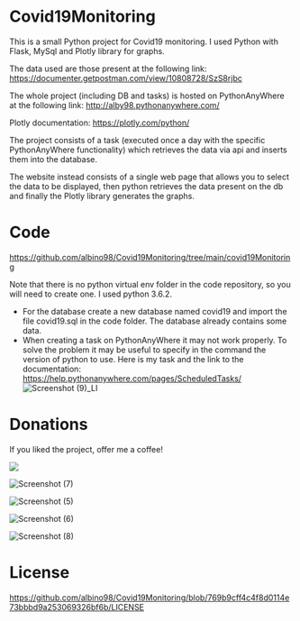 # Covid19Monitoring

This is a small Python project for Covid19 monitoring. I used Python with Flask, MySql and Plotly library for graphs.

The data used are those present at the following link: https://documenter.getpostman.com/view/10808728/SzS8rjbc

The whole project (including DB and tasks) is hosted on PythonAnyWhere at the following link: http://alby98.pythonanywhere.com/

Plotly documentation: https://plotly.com/python/

The project consists of a task (executed once a day with the specific PythonAnyWhere functionality) which retrieves the data via api and inserts them into the database.

The website instead consists of a single web page that allows you to select the data to be displayed, then python retrieves the data present on the db and finally the Plotly library generates the graphs.

# Code
https://github.com/albino98/Covid19Monitoring/tree/main/covid19Monitoring

Note that there is no python virtual env folder in the code repository, so you will need to create one. I used python 3.6.2.

- For the database create a new database named covid19 and import the file covid19.sql in the code folder. The database already contains some data.
- When creating a task on PythonAnyWhere it may not work properly. To solve the problem it may be useful to specify in the command the version of python to use. Here is my task and the link to the documentation: https://help.pythonanywhere.com/pages/ScheduledTasks/
![Screenshot (9)_LI](https://user-images.githubusercontent.com/63566699/115157236-7abaf000-a088-11eb-9e38-890244444ee2.jpg)


# Donations

If you liked the project, offer me a coffee!

[![](https://www.paypalobjects.com/en_US/i/btn/btn_donateCC_LG.gif)](https://www.paypal.com/cgi-bin/webscr?cmd=_s-xclick&hosted_button_id=3JUUFBA5MUU4Q)

![Screenshot (7)](https://user-images.githubusercontent.com/63566699/115144604-dd42ca80-a04d-11eb-9896-1bd9be36c0e1.png)


![Screenshot (5)](https://user-images.githubusercontent.com/63566699/115144610-e6339c00-a04d-11eb-9170-4f72f969ed53.png)


![Screenshot (6)](https://user-images.githubusercontent.com/63566699/115144618-ecc21380-a04d-11eb-9d44-48e73c621242.png)


![Screenshot (8)](https://user-images.githubusercontent.com/63566699/115144640-0e22ff80-a04e-11eb-9c9e-c826c3730110.png)

# License

https://github.com/albino98/Covid19Monitoring/blob/769b9cff4c4f8d0114e73bbbd9a253069326bf6b/LICENSE
